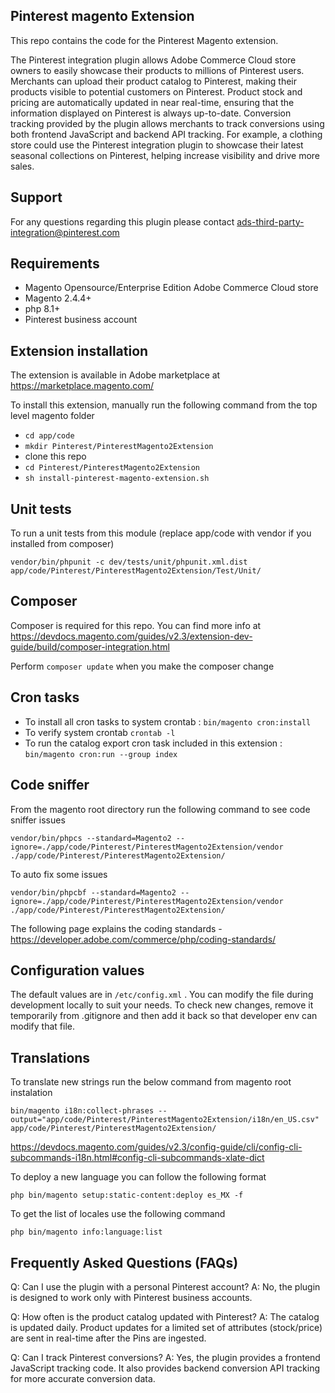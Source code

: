## Pinterest magento Extension

This repo contains the code for the Pinterest Magento extension.

The Pinterest integration plugin allows Adobe Commerce Cloud store owners to easily showcase their products to millions of Pinterest users. Merchants can upload their product catalog to Pinterest, making their products visible to potential customers on Pinterest. Product stock and pricing are automatically updated in near real-time, ensuring that the information displayed on Pinterest is always up-to-date. Conversion tracking provided by the plugin allows merchants to track conversions using both frontend JavaScript and backend API tracking. For example, a clothing store could use the Pinterest integration plugin to showcase their latest seasonal collections on Pinterest, helping increase visibility and drive more sales.

## Support
For any questions regarding this plugin please contact ads-third-party-integration@pinterest.com

## Requirements
 - Magento Opensource/Enterprise Edition Adobe Commerce Cloud store
 - Magento 2.4.4+
 - php 8.1+
 - Pinterest business account


## Extension installation

The extension is available in Adobe marketplace at https://marketplace.magento.com/

To install this extension, manually run the following command from the top level magento folder

- `cd app/code`
- `mkdir Pinterest/PinterestMagento2Extension`
- clone this repo
- `cd Pinterest/PinterestMagento2Extension`
- `sh install-pinterest-magento-extension.sh`

## Unit tests

To run a unit tests from this module (replace app/code with vendor if you installed from composer)

`vendor/bin/phpunit -c dev/tests/unit/phpunit.xml.dist app/code/Pinterest/PinterestMagento2Extension/Test/Unit/`

## Composer

Composer is required for this repo. You can find more info at https://devdocs.magento.com/guides/v2.3/extension-dev-guide/build/composer-integration.html

Perform `composer update` when you make the composer change

## Cron tasks

- To install all cron tasks to system crontab : `bin/magento cron:install`
- To verify system crontab `crontab -l`
- To run the catalog export cron task included in this extension : `bin/magento cron:run --group index`

## Code sniffer

From the magento root directory run the following command to see code sniffer issues

`vendor/bin/phpcs --standard=Magento2 --ignore=./app/code/Pinterest/PinterestMagento2Extension/vendor ./app/code/Pinterest/PinterestMagento2Extension/`

To auto fix some issues

`vendor/bin/phpcbf --standard=Magento2 --ignore=./app/code/Pinterest/PinterestMagento2Extension/vendor ./app/code/Pinterest/PinterestMagento2Extension/`

The following page explains the coding standards - https://developer.adobe.com/commerce/php/coding-standards/

## Configuration values

The default values are in `/etc/config.xml` . You can modify the file during development locally to suit your needs. To check new changes, remove it temporarily from .gitignore and then add it back so that developer env can modify that file.

## Translations

To translate new strings run the below command from magento root instalation

`bin/magento i18n:collect-phrases --output="app/code/Pinterest/PinterestMagento2Extension/i18n/en_US.csv" app/code/Pinterest/PinterestMagento2Extension/`

https://devdocs.magento.com/guides/v2.3/config-guide/cli/config-cli-subcommands-i18n.html#config-cli-subcommands-xlate-dict

To deploy a new language you can follow the following format

`php bin/magento setup:static-content:deploy es_MX -f`

To get the list of locales use the following command

`php bin/magento info:language:list`

## Frequently Asked Questions (FAQs)
Q: Can I use the plugin with a personal Pinterest account?
A: No, the plugin is designed to work only with Pinterest business accounts.

Q: How often is the product catalog updated with Pinterest?
A: The catalog is updated daily. Product updates for a limited set of attributes (stock/price) are sent in real-time after the Pins are ingested.

Q: Can I track Pinterest conversions?
A: Yes, the plugin provides a frontend JavaScript tracking code. It also provides backend conversion API tracking for more accurate conversion data.
